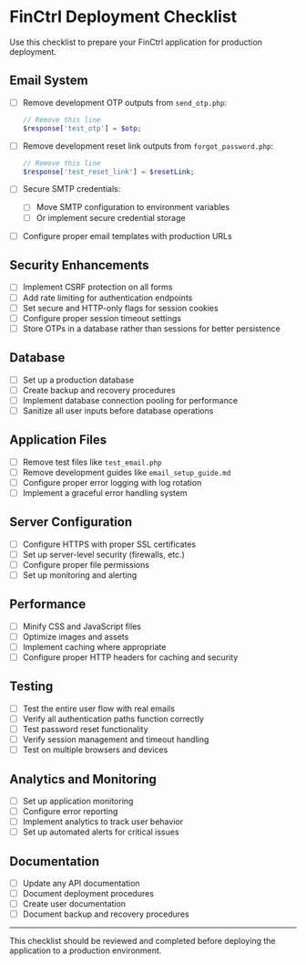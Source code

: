 # FinCtrl Deployment Checklist

Use this checklist to prepare your FinCtrl application for production deployment.

## Email System

- [ ] Remove development OTP outputs from `send_otp.php`:
  ```php
  // Remove this line
  $response['test_otp'] = $otp;
  ```

- [ ] Remove development reset link outputs from `forgot_password.php`:
  ```php
  // Remove this line
  $response['test_reset_link'] = $resetLink;
  ```

- [ ] Secure SMTP credentials:
  - [ ] Move SMTP configuration to environment variables
  - [ ] Or implement secure credential storage

- [ ] Configure proper email templates with production URLs

## Security Enhancements

- [ ] Implement CSRF protection on all forms
- [ ] Add rate limiting for authentication endpoints
- [ ] Set secure and HTTP-only flags for session cookies
- [ ] Configure proper session timeout settings
- [ ] Store OTPs in a database rather than sessions for better persistence

## Database

- [ ] Set up a production database
- [ ] Create backup and recovery procedures
- [ ] Implement database connection pooling for performance
- [ ] Sanitize all user inputs before database operations

## Application Files

- [ ] Remove test files like `test_email.php`
- [ ] Remove development guides like `email_setup_guide.md`
- [ ] Configure proper error logging with log rotation
- [ ] Implement a graceful error handling system

## Server Configuration

- [ ] Configure HTTPS with proper SSL certificates
- [ ] Set up server-level security (firewalls, etc.)
- [ ] Configure proper file permissions
- [ ] Set up monitoring and alerting

## Performance

- [ ] Minify CSS and JavaScript files
- [ ] Optimize images and assets
- [ ] Implement caching where appropriate
- [ ] Configure proper HTTP headers for caching and security

## Testing

- [ ] Test the entire user flow with real emails
- [ ] Verify all authentication paths function correctly
- [ ] Test password reset functionality
- [ ] Verify session management and timeout handling
- [ ] Test on multiple browsers and devices

## Analytics and Monitoring

- [ ] Set up application monitoring
- [ ] Configure error reporting
- [ ] Implement analytics to track user behavior
- [ ] Set up automated alerts for critical issues

## Documentation

- [ ] Update any API documentation
- [ ] Document deployment procedures
- [ ] Create user documentation
- [ ] Document backup and recovery procedures

---

This checklist should be reviewed and completed before deploying the application to a production environment.